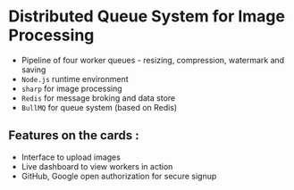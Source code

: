 # Distributed Queue System for Image Processing
- Pipeline of four worker queues - resizing, compression, watermark and saving
- ```Node.js``` runtime environment
- ```sharp``` for image processing
- ```Redis``` for message broking and data store
- ```BullMQ``` for queue system (based on Redis)
## Features on the cards :
- Interface to upload images
- Live dashboard to view workers in action
- GitHub, Google open authorization for secure signup 
